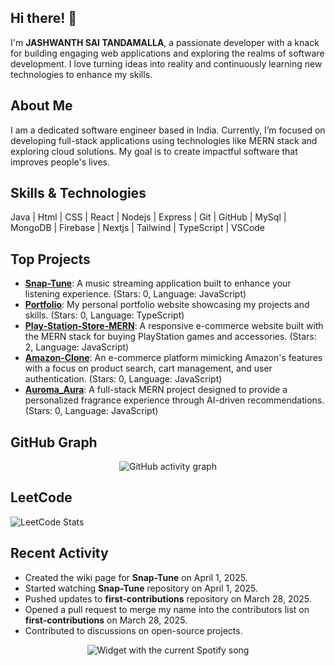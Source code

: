 ## Hi there! 👋

I'm **JASHWANTH SAI TANDAMALLA**, a passionate developer with a knack for building engaging web applications and exploring the realms of software development. I love turning ideas into reality and continuously learning new technologies to enhance my skills.

## About Me

I am a dedicated software engineer based in India. Currently, I’m focused on developing full-stack applications using technologies like MERN stack and exploring cloud solutions. My goal is to create impactful software that improves people's lives.

## Skills & Technologies

Java | Html | CSS | React | Nodejs | Express | Git | GitHub | MySql | MongoDB | Firebase | Nextjs | Tailwind | TypeScript | VSCode

## Top Projects

- [**Snap-Tune**](https://github.com/Jashwanth0725/Snap-Tune): A music streaming application built to enhance your listening experience. (Stars: 0, Language: JavaScript)
- [**Portfolio**](https://github.com/Jashwanth0725/portfolio): My personal portfolio website showcasing my projects and skills. (Stars: 0, Language: TypeScript)
- [**Play-Station-Store-MERN**](https://github.com/Jashwanth0725/Play-Station-Store-MERN): A responsive e-commerce website built with the MERN stack for buying PlayStation games and accessories. (Stars: 2, Language: JavaScript)
- [**Amazon-Clone**](https://github.com/Jashwanth0725/Amazon-Clone): An e-commerce platform mimicking Amazon's features with a focus on product search, cart management, and user authentication. (Stars: 0, Language: JavaScript)
- [**Auroma_Aura**](https://github.com/Jashwanth0725/Auroma_Aura): A full-stack MERN project designed to provide a personalized fragrance experience through AI-driven recommendations. (Stars: 0, Language: JavaScript)

## GitHub Graph

<div align="center">
  <img src="https://github-readme-activity-graph.vercel.app/graph?username=jashwanth0725&theme=react-dark&area=true" alt="GitHub activity graph" />
</div>

## LeetCode

![LeetCode Stats](https://leetcard.jacoblin.cool/Jashwanth_Sai?theme=dark&font=IBM%20Plex%20Sans%20Thai&ext=heatmap)


## Recent Activity
- Created the wiki page for **Snap-Tune** on April 1, 2025.
- Started watching **Snap-Tune** repository on April 1, 2025.
- Pushed updates to **first-contributions** repository on March 28, 2025.
- Opened a pull request to merge my name into the contributors list on **first-contributions** on March 28, 2025.
- Contributed to discussions on open-source projects.

<div align="center">
  <img src="https://camo.githubusercontent.com/aa886544400788bb825d0a1a9cd986e68c56d6b79d8edf2e1cc1dcf3b18369ea/68747470733a2f2f7474686e2e707974686f6e616e7977686572652e636f6d3f7468656d653d6461726b?theme=dark&spin=true&rainbow=false&scan=false" alt="Widget with the current Spotify song"  />
</div>

